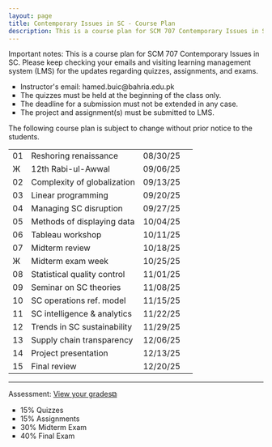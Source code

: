 ```yaml
---
layout: page
title: Contemporary Issues in SC - Course Plan
description: This is a course plan for SCM 707 Contemporary Issues in SC.
---
```

Important notes: This is a course plan for SCM 707 Contemporary Issues in SC. Please keep checking your emails and visiting learning management system (LMS) for the updates regarding quizzes, assignments, and exams.

<ul style="list-style-type:square;">
  <li>Instructor's email: hamed.buic@bahria.edu.pk</li>
  <li>The quizzes must be held at the beginning of the class only.</li>
  <li>The deadline for a submission must not be extended in any case.</li>
   <li>The project and assignment(s) must be submitted to LMS.</li>
 </ul>

The following course plan is subject to change without prior notice to the students.

<table>
  <tr>
    <td>01</td>
    <td>Reshoring renaissance</td>
    <td>08/30/25</td>
  </tr>
  <tr>
    <td>Ж</td>
    <td>12th Rabi-ul-Awwal</td>
    <td>09/06/25</td>
    <td></td>
  </tr>
  <tr>
    <td>02</td>
    <td>Complexity of globalization</td>
    <td>09/13/25</td>
  </tr>
  <tr>
    <td>03</td>
    <td>Linear programming</td>
    <td>09/20/25</td>
  </tr>
  <tr>
    <td>04</td>
    <td>Managing SC disruption</td>
    <td>09/27/25</td>
    <td></td>
  </tr>
  <tr>
    <td>05</td>
    <td>Methods of displaying data</td>
    <td>10/04/25</td>
  </tr>
  <tr>
    <td>06</td>
    <td>Tableau workshop</td>
    <td>10/11/25</td>
  </tr>
  <tr>
    <td>07</td>
    <td>Midterm review</td>
    <td>10/18/25</td>
  </tr>
    <tr>
    <td>Ж</td>
    <td>Midterm exam week</td>
    <td>10/25/25</td>
  </tr>
  <tr>
    <td>08</td>
    <td>Statistical quality control</td>
    <td>11/01/25</td>
  </tr>
  <tr>
    <td>09</td>
    <td>Seminar on SC theories</td>
    <td>11/08/25</td>
  </tr>
  <tr>
    <td>10</td>
    <td>SC operations ref. model</td>
    <td>11/15/25</td>
  </tr>
  <tr>
    <td>11</td>
    <td>SC intelligence & analytics</td>
    <td>11/22/25</td>
  </tr>
  <tr>
    <td>12</td>
    <td>Trends in SC sustainability</td>
    <td>11/29/25</td>
  </tr>
  <tr>
    <td>13</td>
    <td>Supply chain transparency</td>
    <td>12/06/25</td>
  </tr>
  <tr>
    <td>14</td>
    <td>Project presentation</td>
    <td>12/13/25</td>
  </tr>
  <tr>
    <td>15</td>
    <td>Final review</td>
    <td>12/20/25</td>
  </tr>
</table>

<hr class="solid">

Assessment: <a href="https://drive.google.com/file/d/1bmAkHtZPQJ4znl8Un24tbM8UiBdQ8yXD" target="_blank" rel="noopener noreferrer">View your grades&#x29c9;</a>
  <ul style="list-style-type:square;">
   <li>15% Quizzes</li>
   <li>15% Assignments</li>
   <li>30% Midterm Exam</li>
   <li>40% Final Exam</li>
  </ul>
